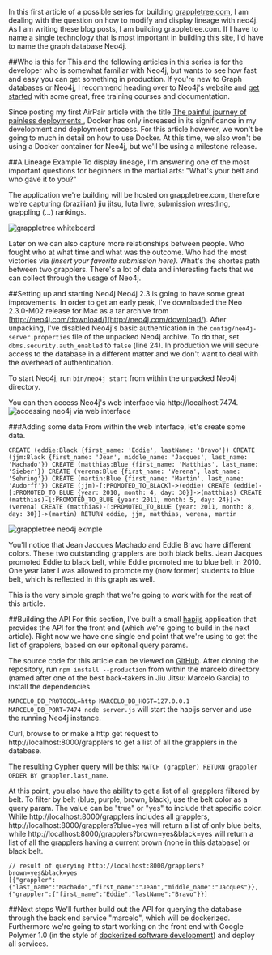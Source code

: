 In this first article of a possible series for building [grappletree.com](http://www.grappletree.com), I am dealing with the question on how to modify and display lineage with neo4j. As I am writing these blog posts, I am building grappletree.com. If I have to name a single technology that is most important in building this site, I'd have to name the graph database Neo4j.

##Who is this for
This and the following articles in this series is for the developer who is somewhat familiar with Neo4j, but wants to see how fast and easy you can get something in production. If you're new to Graph databases or Neo4j, I recommend heading over to Neo4j's website and [get started](http://neo4j.com/developer/get-started/) with some great, free training courses and documentation.

Since posting my first AirPair article with the title [The painful journey of painless deployments
](https://www.airpair.com/docker/posts/the-painful-journey-of-painless-deployments), Docker has only increased in its significance in my development and deployment process. For this article however, we won't be going to much in detail on how to use Docker. At this time, we also won't be using a Docker container for Neo4j, but we'll be using a milestone release.

##A Lineage Example
To display lineage, I'm answering one of the most important questions for beginners in the martial arts: "What's your belt and who gave it to you?"

The application we're building will be hosted on grappletree.com, therefore we're capturing (brazilian) jiu jitsu, luta livre, submission wrestling, grappling (...) rankings.

![grappletree whiteboard](http://16d52.http.sjc01.cdn.softlayer.net/grappletree_airpair_article/grappletree_whiteboard_simple.JPG)

Later on we can also capture more relationships between people. Who fought who at what time and what was the outcome. Who had the most victories via *(insert your favorite submission here)*. What's the shortes path between two grapplers. There's a lot of data and interesting facts that we can collect through the usage of Neo4j.

##Setting up and starting Neo4j
Neo4j 2.3 is going to have some great improvements. In order to get an early peak, I've downloaded the Neo 2.3.0-M02 release for Mac as a tar archive from [http://neo4j.com/download/](http://neo4j.com/download/). After unpacking, I've disabled Neo4j's basic authentication in the ```config/neo4j-server.properties``` file of the unpacked Neo4j archive. To do that, set ```dbms.security.auth_enabled``` to ```false``` (line 24). In production we will secure access to the database in a different matter and we don't want to deal with the overhead of authentication.

To start Neo4j, run ```bin/neo4j start``` from within the unpacked Neo4j directory.

You can then access Neo4j's web interface via http://localhost:7474.
![accessing neo4j via web interface](http://16d52.http.sjc01.cdn.softlayer.net/grappletree_airpair_article/Screen%20Shot%202015-06-18%20at%201.06.45%20PM.png)

###Adding some data
From within the web interface, let's create some data.

```
CREATE (eddie:Black {first_name: 'Eddie', lastName: 'Bravo'}) CREATE (jjm:Black {first_name: 'Jean', middle_name: 'Jacques', last_name: 'Machado'}) CREATE (matthias:Blue {first_name: 'Matthias', last_name: 'Sieber'}) CREATE (verena:Blue {first_name: 'Verena', last_name: 'Sehring'}) CREATE (martin:Blue {first_name: 'Martin', last_name: 'Audorff'}) CREATE (jjm)-[:PROMOTED_TO_BLACK]->(eddie) CREATE (eddie)-[:PROMOTED_TO_BLUE {year: 2010, month: 4, day: 30}]->(matthias) CREATE (matthias)-[:PROMOTED_TO_BLUE {year: 2011, month: 5, day: 24}]->(verena) CREATE (matthias)-[:PROMOTED_TO_BLUE {year: 2011, month: 8, day: 30}]->(martin) RETURN eddie, jjm, matthias, verena, martin
```

![grappletree neo4j exmple](http://16d52.http.sjc01.cdn.softlayer.net/grappletree_airpair_article/grappletree_neo4j_example.png)

You'll notice that Jean Jacques Machado and Eddie Bravo have different colors. These two outstanding grapplers are both black belts. Jean Jacques promoted Eddie to black belt, while Eddie promoted me to blue belt in 2010. One year later I was allowed to promote my (now former) students to blue belt, which is reflected in this graph as well.

This is the very simple graph that we're going to work with for the rest of this article.

##Building the API
For this section, I've built a small [hapijs](http://hapijs.com/) application that provides the API for the front end (which we're going to build in the next article). Right now we have one single end point that we're using to get the list of grapplers, based on our opitonal query params.

The source code for this article can be viewed on [GitHub](https://github.com/manonthemat/Grappletree/tree/article1). After cloning the repository, run ```npm install --production``` from within the marcelo directory (named after one of the best back-takers in Jiu Jitsu: Marcelo Garcia) to install the dependencies.

```MARCELO_DB_PROTOCOL=http MARCELO_DB_HOST=127.0.0.1 MARCELO_DB_PORT=7474 node server.js``` will start the hapijs server and use the running Neo4j instance.

Curl, browse to or make a http get request to http://localhost:8000/grapplers to get a list of all the grapplers in the database.

The resulting Cypher query will be this: ```MATCH (grappler) RETURN grappler ORDER BY grappler.last_name```.

At this point, you also have the ability to get a list of all grapplers filtered by belt. To filter by belt (blue, purple, brown, black), use the belt color as a query param. The value can be "true" or "yes" to include that specific color. While http://localhost:8000/grapplers includes all grapplers, http://localhost:8000/grapplers?blue=yes will return a list of only blue belts, while http://localhost:8000/grapplers?brown=yes&black=yes will return a list of all the grapplers having a current brown (none in this database) or black belt.

```
// result of querying http://localhost:8000/grapplers?brown=yes&black=yes
[{"grappler":{"last_name":"Machado","first_name":"Jean","middle_name":"Jacques"}},{"grappler":{"first_name":"Eddie","lastName":"Bravo"}}]
```

##Next steps
We'll further build out the API for querying the database through the back end service "marcelo", which will be dockerized. Furthermore we're going to start working on the front end with Google Polymer 1.0 (in the style of [dockerized software development](https://www.airpair.com/docker/posts/dockerized-software-development)) and deploy all services.
